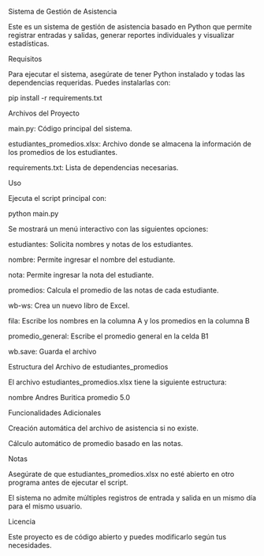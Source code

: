 Sistema de Gestión de Asistencia

Este es un sistema de gestión de asistencia basado en Python que permite registrar entradas y salidas, generar reportes individuales y visualizar estadísticas.

Requisitos

Para ejecutar el sistema, asegúrate de tener Python instalado y todas las dependencias requeridas. Puedes instalarlas con:

pip install -r requirements.txt

Archivos del Proyecto

main.py: Código principal del sistema.

estudiantes_promedios.xlsx: Archivo donde se almacena la información de los promedios de los estudiantes.

requirements.txt: Lista de dependencias necesarias.

Uso

Ejecuta el script principal con:

python main.py

Se mostrará un menú interactivo con las siguientes opciones:

estudiantes: Solicita nombres y notas de los estudiantes.

nombre: Permite ingresar el nombre del estudiante.

nota: Permite ingresar la nota del estudiante.

promedios: Calcula el promedio de las notas de cada estudiante.

wb-ws: Crea un nuevo libro de Excel.

fila: Escribe los nombres en la columna A y los promedios en la columna B

promedio_general: Escribe el promedio general en la celda B1

wb.save: Guarda el archivo

Estructura del Archivo de estudiantes_promedios

El archivo estudiantes_promedios.xlsx tiene la siguiente estructura:

nombre
Andres Buritica
promedio
5.0

Funcionalidades Adicionales

Creación automática del archivo de asistencia si no existe.

Cálculo automático de promedio basado en las notas.


Notas

Asegúrate de que estudiantes_promedios.xlsx no esté abierto en otro programa antes de ejecutar el script.

El sistema no admite múltiples registros de entrada y salida en un mismo día para el mismo usuario.

Licencia

Este proyecto es de código abierto y puedes modificarlo según tus necesidades.